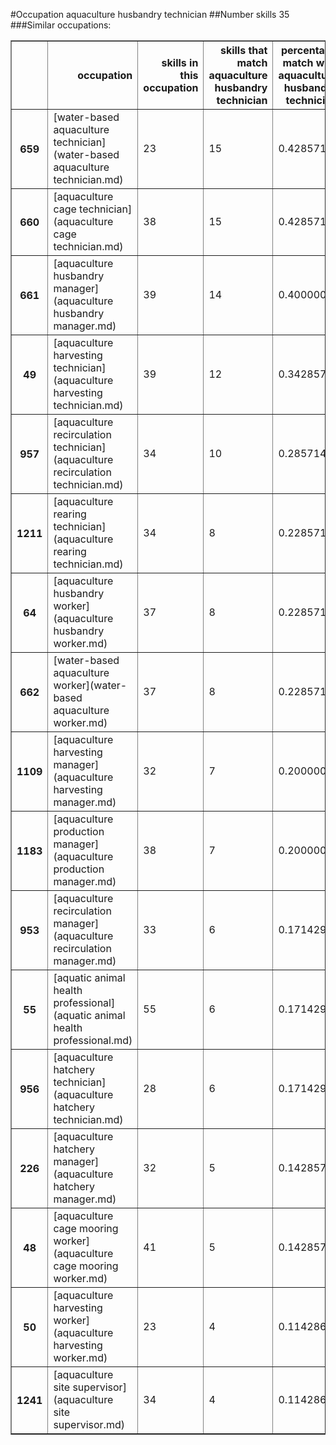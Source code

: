 #Occupation aquaculture husbandry technician
##Number skills 35
###Similar occupations:
<table border="1" class="dataframe">
  <thead>
    <tr style="text-align: right;">
      <th></th>
      <th>occupation</th>
      <th>skills in this occupation</th>
      <th>skills that match aquaculture husbandry technician</th>
      <th>percentage match with aquaculture husbandry technician</th>
      <th>skills not in aquaculture husbandry technician</th>
    </tr>
  </thead>
  <tbody>
    <tr>
      <th>659</th>
      <td>[water-based aquaculture technician](water-based aquaculture technician.md)</td>
      <td>23</td>
      <td>15</td>
      <td>0.428571</td>
      <td>8</td>
    </tr>
    <tr>
      <th>660</th>
      <td>[aquaculture cage technician](aquaculture cage technician.md)</td>
      <td>38</td>
      <td>15</td>
      <td>0.428571</td>
      <td>23</td>
    </tr>
    <tr>
      <th>661</th>
      <td>[aquaculture husbandry manager](aquaculture husbandry manager.md)</td>
      <td>39</td>
      <td>14</td>
      <td>0.400000</td>
      <td>25</td>
    </tr>
    <tr>
      <th>49</th>
      <td>[aquaculture harvesting technician](aquaculture harvesting technician.md)</td>
      <td>39</td>
      <td>12</td>
      <td>0.342857</td>
      <td>27</td>
    </tr>
    <tr>
      <th>957</th>
      <td>[aquaculture recirculation technician](aquaculture recirculation technician.md)</td>
      <td>34</td>
      <td>10</td>
      <td>0.285714</td>
      <td>24</td>
    </tr>
    <tr>
      <th>1211</th>
      <td>[aquaculture rearing technician](aquaculture rearing technician.md)</td>
      <td>34</td>
      <td>8</td>
      <td>0.228571</td>
      <td>26</td>
    </tr>
    <tr>
      <th>64</th>
      <td>[aquaculture husbandry worker](aquaculture husbandry worker.md)</td>
      <td>37</td>
      <td>8</td>
      <td>0.228571</td>
      <td>29</td>
    </tr>
    <tr>
      <th>662</th>
      <td>[water-based aquaculture worker](water-based aquaculture worker.md)</td>
      <td>37</td>
      <td>8</td>
      <td>0.228571</td>
      <td>29</td>
    </tr>
    <tr>
      <th>1109</th>
      <td>[aquaculture harvesting manager](aquaculture harvesting manager.md)</td>
      <td>32</td>
      <td>7</td>
      <td>0.200000</td>
      <td>25</td>
    </tr>
    <tr>
      <th>1183</th>
      <td>[aquaculture production manager](aquaculture production manager.md)</td>
      <td>38</td>
      <td>7</td>
      <td>0.200000</td>
      <td>31</td>
    </tr>
    <tr>
      <th>953</th>
      <td>[aquaculture recirculation manager](aquaculture recirculation manager.md)</td>
      <td>33</td>
      <td>6</td>
      <td>0.171429</td>
      <td>27</td>
    </tr>
    <tr>
      <th>55</th>
      <td>[aquatic animal health professional](aquatic animal health professional.md)</td>
      <td>55</td>
      <td>6</td>
      <td>0.171429</td>
      <td>49</td>
    </tr>
    <tr>
      <th>956</th>
      <td>[aquaculture hatchery technician](aquaculture hatchery technician.md)</td>
      <td>28</td>
      <td>6</td>
      <td>0.171429</td>
      <td>22</td>
    </tr>
    <tr>
      <th>226</th>
      <td>[aquaculture hatchery manager](aquaculture hatchery manager.md)</td>
      <td>32</td>
      <td>5</td>
      <td>0.142857</td>
      <td>27</td>
    </tr>
    <tr>
      <th>48</th>
      <td>[aquaculture cage mooring worker](aquaculture cage mooring worker.md)</td>
      <td>41</td>
      <td>5</td>
      <td>0.142857</td>
      <td>36</td>
    </tr>
    <tr>
      <th>50</th>
      <td>[aquaculture harvesting worker](aquaculture harvesting worker.md)</td>
      <td>23</td>
      <td>4</td>
      <td>0.114286</td>
      <td>19</td>
    </tr>
    <tr>
      <th>1241</th>
      <td>[aquaculture site supervisor](aquaculture site supervisor.md)</td>
      <td>34</td>
      <td>4</td>
      <td>0.114286</td>
      <td>30</td>
    </tr>
  </tbody>
</table>

